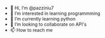 - 👋 Hi, I’m @pazziniu7
- 👀 I’m interested in learning programmming
- 🌱 I’m currently learning python
- 💞️ I’m looking to collaborate on API's
- 📫 How to reach me 

<!---
pazziniu7/pazziniu7 is a ✨ special ✨ repository because its `README.md` (this file) appears on your GitHub profile.
You can click the Preview link to take a look at your changes.
--->

